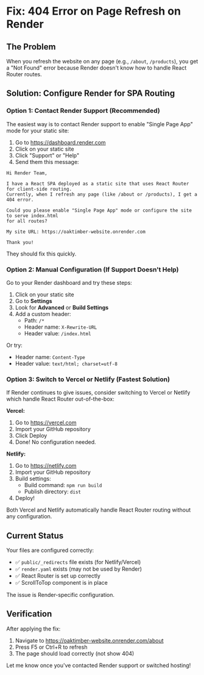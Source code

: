 # Fix: 404 Error on Page Refresh on Render

## The Problem
When you refresh the website on any page (e.g., `/about`, `/products`), you get a "Not Found" error because Render doesn't know how to handle React Router routes.

## Solution: Configure Render for SPA Routing

### Option 1: Contact Render Support (Recommended)
The easiest way is to contact Render support to enable "Single Page App" mode for your static site:

1. Go to https://dashboard.render.com
2. Click on your static site
3. Click "Support" or "Help"
4. Send them this message:

```
Hi Render Team,

I have a React SPA deployed as a static site that uses React Router for client-side routing. 
Currently, when I refresh any page (like /about or /products), I get a 404 error.

Could you please enable "Single Page App" mode or configure the site to serve index.html 
for all routes?

My site URL: https://oaktimber-website.onrender.com

Thank you!
```

They should fix this quickly.

### Option 2: Manual Configuration (If Support Doesn't Help)

Go to your Render dashboard and try these steps:

1. Click on your static site
2. Go to **Settings**
3. Look for **Advanced** or **Build Settings**
4. Add a custom header:
   - Path: `/*`
   - Header name: `X-Rewrite-URL`
   - Header value: `/index.html`

Or try:
- Header name: `Content-Type`
- Header value: `text/html; charset=utf-8`

### Option 3: Switch to Vercel or Netlify (Fastest Solution)

If Render continues to give issues, consider switching to Vercel or Netlify which handle React Router out-of-the-box:

**Vercel:**
1. Go to https://vercel.com
2. Import your GitHub repository
3. Click Deploy
4. Done! No configuration needed.

**Netlify:**
1. Go to https://netlify.com
2. Import your GitHub repository
3. Build settings:
   - Build command: `npm run build`
   - Publish directory: `dist`
4. Deploy!

Both Vercel and Netlify automatically handle React Router routing without any configuration.

## Current Status

Your files are configured correctly:
- ✅ `public/_redirects` file exists (for Netlify/Vercel)
- ✅ `render.yaml` exists (may not be used by Render)
- ✅ React Router is set up correctly
- ✅ ScrollToTop component is in place

The issue is Render-specific configuration.

## Verification

After applying the fix:
1. Navigate to https://oaktimber-website.onrender.com/about
2. Press F5 or Ctrl+R to refresh
3. The page should load correctly (not show 404)

Let me know once you've contacted Render support or switched hosting!
